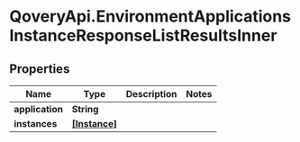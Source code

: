 # QoveryApi.EnvironmentApplicationsInstanceResponseListResultsInner

## Properties

Name | Type | Description | Notes
------------ | ------------- | ------------- | -------------
**application** | **String** |  | 
**instances** | [**[Instance]**](Instance.md) |  | 


